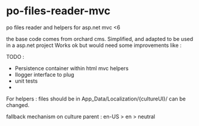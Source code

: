 # po-files-reader-mvc
po files reader and helpers for asp.net mvc &lt;6

the base code comes from orchard cms.
Simplified, and adapted to be used in a asp.net project 
Works ok but would need some improvements like :

TODO : 

- Persistence container within html mvc helpers
- Ilogger interface to plug
- unit tests
- 


For helpers : files should be in App_Data/Localization/{cultureUI}/
can be changed. 

fallback mechanism on culture parent : en-US > en > neutral
